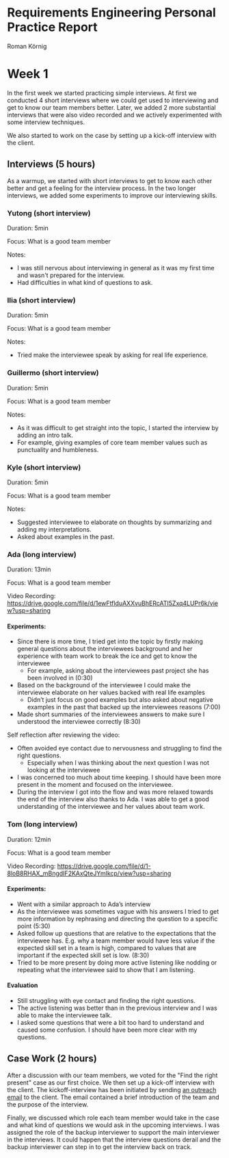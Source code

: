 # Requirements Engineering Personal Practice Report

Roman Körnig

# Week 1

In the first week we started practicing simple interviews. At first we conducted 4 short interviews where we could get used to interviewing and get to know our team members better. Later, we added 2 more substantial interviews that were also video recorded and we actively experimented with some interview techniques.

We also started to work on the case by setting up a kick-off interview with the client.

## Interviews (5 hours)

As a warmup, we started with short interviews to get to know each other better and get a feeling for the interview process. In the two longer interviews, we added some experiments to improve our interviewing skills.

### Yutong (short interview)

Duration: 5min

Focus: What is a good team member

Notes:

- I was still nervous about interviewing in general as it was my first time and wasn't prepared for the interview.
- Had difficulties in what kind of questions to ask.

### Ilia (short interview)

Duration: 5min

Focus: What is a good team member

Notes:

- Tried make the interviewee speak by asking for real life experience.

### Guillermo (short interview)

Duration: 5min

Focus: What is a good team member

Notes:

- As it was difficult to get straight into the topic, I started the interview by adding an intro talk.
- For example, giving examples of core team member values such as punctuality and humbleness.

### Kyle (short interview)

Duration: 5min

Focus: What is a good team member

Notes:

- Suggested interviewee to elaborate on thoughts by summarizing and adding my interpretations.
- Asked about examples in the past.

### Ada (long interview)

Duration: 13min

Focus: What is a good team member

Video Recording: https://drive.google.com/file/d/1ewFtflduAXXvuBhERcATI5Zxq4LUPr6k/view?usp=sharing

#### Experiments:

- Since there is more time, I tried get into the topic by firstly making general questions about the interviewees background and her experience with team work to break the ice and get to know the interviewee
  - For example, asking about the interviewees past project she has been involved in (0:30)
- Based on the background of the interviewee I could make the interviewee elaborate on her values backed with real life examples
  - Didn’t just focus on good examples but also asked about negative examples in the past that backed up the interviewees reasons (7:00)
- Made short summaries of the interviewees answers to make sure I understood the interviewee correctly (8:30)

Self reflection after reviewing the video:

- Often avoided eye contact due to nervousness and struggling to find the right questions.
  - Especially when I was thinking about the next question I was not looking at the interviewee
- I was concerned too much about time keeping. I should have been more present in the moment and focused on the interviewee.
- During the interview I got into the flow and was more relaxed towards the end of the interview also thanks to Ada. I was able to get a good understanding of the interviewee and her values about team work.

### Tom (long interview)

Duration: 12min

Focus: What is a good team member

Video Recording: https://drive.google.com/file/d/1-8loB8RHAX_mBngdIF2KAxQteJYmIkcp/view?usp=sharing

#### Experiments:

- Went with a similar approach to Ada’s interview
- As the interviewee was sometimes vague with his answers I tried to get more information by rephrasing and directing the question to a specific point (5:30)
- Asked follow up questions that are relative to the expectations that the interviewee has. E.g. why a team member would have less value if the expected skill set in a team is high, compared to values that are important if the expected skill set is low. (8:30)
- Tried to be more present by doing more active listening like nodding or repeating what the interviewee said to show that I am listening.

#### Evaluation

- Still struggling with eye contact and finding the right questions.
- The active listening was better than in the previous interview and I was able to make the interviewee talk.
- I asked some questions that were a bit too hard to understand and caused some confusion. I should have been more clear with my questions.

## Case Work (2 hours)

After a discussion with our team members, we voted for the "Find the right present" case as our first choice. We then set up a kick-off interview with the client. The kickoff-interview has been initiated by sending [an outreach email](https://docs.google.com/document/d/1AJccQjRAECHxE6ryvtzNYFwTzanImXTt16Eauh7SMzw/edit?tab=t.0) to the client. The email contained a brief introduction of the team and the purpose of the interview.

Finally, we discussed which role each team member would take in the case and what kind of questions we would ask in the upcoming interviews. I was assigned the role of the backup interviewer to support the main interviewer in the interviews. It could happen that the interview questions derail and the backup interviewer can step in to get the interview back on track.
